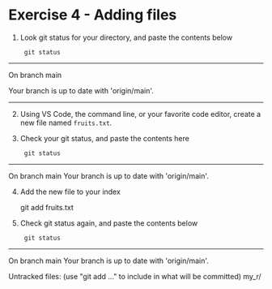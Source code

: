 # Exercise 4 - Adding files

1. Look git status for your directory, and paste the contents below

        git status

______________________________________________________

On branch main

Your branch is up to date with 'origin/main'.

______________________________________________________

2. Using VS Code, the command line, or your favorite code editor, create a new file named `fruits.txt`.

3. Check your git status, and paste the contents here

        git status

_______________________________________________________

On branch main
Your branch is up to date with 'origin/main'.


4. Add the new file to your index

    git add fruits.txt     

5. Check git status again, and paste the contents below

        git status


_____________________________________________________

On branch main
Your branch is up to date with 'origin/main'.

Untracked files:
  (use "git add <file>..." to include in what will be committed)
        my_r/







